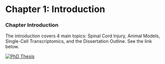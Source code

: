 
# Chapter 1: Introduction

### Chapter Introduction
The introduction covers 4 main topics: Spinal Cord Injury, Animal Models, Single-Cell Transcriptomics, and the Dissertation Outline. See the link below.

[![PhD Thesis][PhD-shield]][PhD-url]

<!-- MARKDOWN LINKS & IMAGES -->
[PhD-shield]: https://img.shields.io/badge/PhD%20Thesis%20-%20PhD?style=for-the-badge&label=Apollo&color=%231d7680
[PhD-url]: https://www.repository.cam.ac.uk/items/1cbb1d78-29ac-4415-ba1f-d1d7d2fbfc06
